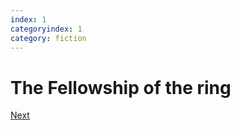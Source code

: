 ```yaml
---
index: 1
categoryindex: 1
category: fiction
---
```


# The Fellowship of the ring

[Next]({{fsdocs-next-page-link}})